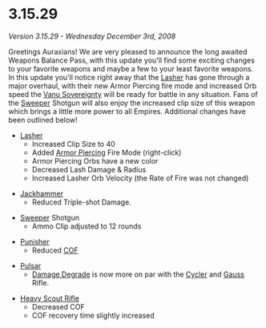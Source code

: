 # 3.15.29

_Version 3.15.29 - Wednesday December 3rd, 2008_

Greetings Auraxians! We are very pleased to announce the long awaited Weapons
Balance Pass, with this update you'll find some exciting changes to your
favorite weapons and maybe a few to your least favorite weapons. In this update
you'll notice right away that the [Lasher](../weapons/Lasher.md) has gone
through a major overhaul, with their new Armor Piercing fire mode and increased
Orb speed the [Vanu Sovereignty](../factions/Vanu_Sovereignty.md) will be ready for
battle in any situation. Fans of the [Sweeper](../weapons/Sweeper.md) Shotgun
will also enjoy the increased clip size of this weapon which brings a little
more power to all Empires. Additional changes have been outlined below!

- [Lasher](../weapons/Lasher.md)
  - Increased Clip Size to 40
  - Added [Armor Piercing](../terminology/Armor_Piercing.md) Fire Mode
    (right-click)
  - Armor Piercing Orbs have a new color
  - Decreased Lash Damage & Radius
  - Increased Lasher Orb Velocity (the Rate of Fire was not changed)

<!-- -->

- [Jackhammer](../weapons/Jackhammer.md)
  - Reduced Triple-shot Damage.

<!-- -->

- [Sweeper](../weapons/Sweeper.md) Shotgun
  - Ammo Clip adjusted to 12 rounds

<!-- -->

- [Punisher](../weapons/Punisher.md)
  - Reduced [COF](../terminology/Cone_of_fire.md)

<!-- -->

- [Pulsar](../weapons/Pulsar.md)
  - [Damage Degrade](../terminology/Damage_Degradation.md) is now more on par
    with the [Cycler](../weapons/Cycler.md) and [Gauss](../weapons/Gauss.md)
    Rifle.

<!-- -->

- [Heavy Scout Rifle](../weapons/Heavy_Scout_Rifle.md)
  - Decreased COF
  - COF recovery time slightly increased
